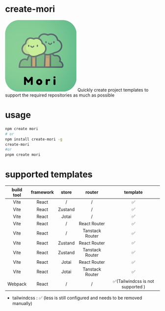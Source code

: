# create-mori

<img src="./assets/logo1.5.png" />
Quickly create project templates to support the required repositories as much as possible

# usage

```bash
npm create mori
# or
npm install create-mori -g
create-mori
#or
pnpm create mori
```

# supported templates

| build tool | framework |  store  |     router      |             template              |
| :--------: | :-------: | :-----: | :-------------: | :-------------------------------: |
|    Vite    |   React   |    /    |        /        |                ✅                 |
|    Vite    |   React   | Zustand |        /        |                ✅                 |
|    Vite    |   React   |  Jotai  |        /        |                ✅                 |
|    Vite    |   React   |    /    |  React Router   |                ✅                 |
|    Vite    |   React   |    /    | Tanstack Router |                ✅                 |
|    Vite    |   React   | Zustand |  React Router   |                ✅                 |
|    Vite    |   React   | Zustand | Tanstack Router |                ✅                 |
|    Vite    |   React   |  Jotai  |  React Router   |                ✅                 |
|    Vite    |   React   |  Jotai  | Tanstack Router |                ✅                 |
|  Webpack   |   React   |    /    |        /        | ✅(Tailwindcss is not supported ) |

-   tailwindcss : ✅ (less is still configured and needs to be removed manually)
